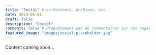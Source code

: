 ```yaml
---
title: "Social" # ou Partners, Archives, etc.
date: 2024-01-01
draft: false
description: "Social"
comments: false # Probablement pas de commentaires sur ces pages
featured_image: "images/social-placeholder.jpg"
---
```


Content coming soon...